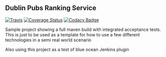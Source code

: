 Dublin Pubs Ranking Service
--------------------------

[![Travis](https://travis-ci.org/irishshagua/dublin-pubs-rankings-rest-service.svg?branch=master)](https://travis-ci.org/irishshagua/dublin-pubs-rankings-rest-service)
[![Coverage Status](https://coveralls.io/repos/github/irishshagua/dublin-pubs-rankings-rest-service/badge.svg?branch=master)](https://coveralls.io/github/irishshagua/dublin-pubs-rankings-rest-service?branch=master)
[![Codacy Badge](https://api.codacy.com/project/badge/Grade/a3e24ffb61bc4a768cf9b07f08969c9c)](https://www.codacy.com/app/brian_satchwannabe/dublin-pubs-rankings-rest-service?utm_source=github.com&amp;utm_medium=referral&amp;utm_content=irishshagua/dublin-pubs-rankings-rest-service&amp;utm_campaign=Badge_Grade)


Sample project showing a full maven build with integrated acceptance tests. This is just to be used as a template for how to use a few different technologies in a semi real world scenario

Also using this project as a test of blue ocean Jenkins plugin
